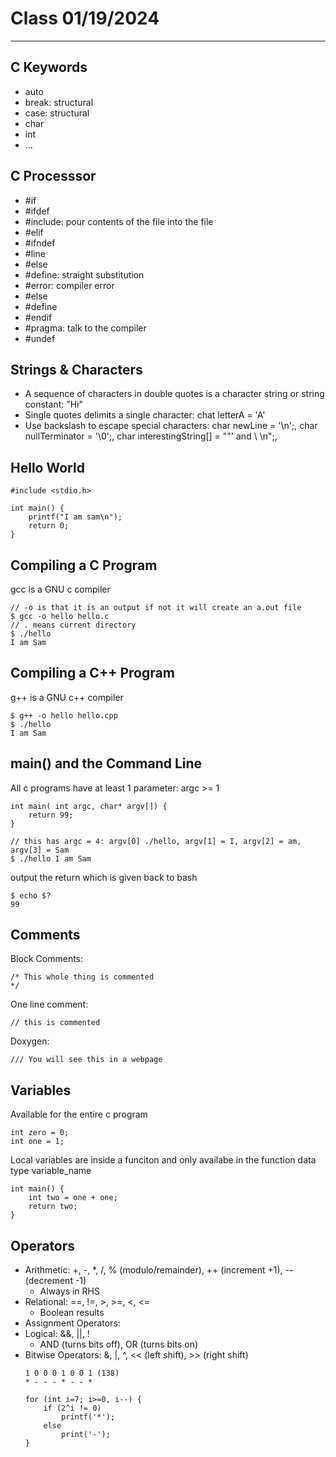 # Class 01/19/2024
---
## C Keywords
* auto
* break: structural
* case: structural
* char
* int
* ...

## C Processsor
* #if
* #ifdef
* #include: pour contents of the file into the file
* #elif
* #ifndef
* #line
* #else
* #define: straight substitution
* #error: compiler error
* #else
* #define
* #endif
* #pragma: talk to the compiler
* #undef

## Strings & Characters
* A sequence of characters in double quotes is a character string or string constant: "Hi"
* Single quotes delimits a single character: chat letterA = 'A'
* Use backslash to escape special characters: char newLine = '\n';, char nullTerminator = '\0';, char interestingString[] = "\"\' and \\ \n";, 

## Hello World
```
#include <stdio.h>

int main() {
    printf("I am sam\n");
    return 0;
}
```
## Compiling a C Program
gcc is a GNU c compiler
```
// -o is that it is an output if not it will create an a.out file
$ gcc -o hello hello.c
// . means current directory
$ ./hello
I am Sam
```

## Compiling a C++ Program
g++ is a GNU c++ compiler
```
$ g++ -o hello hello.cpp
$ ./hello
I am Sam
```

## main() and the Command Line
All c programs have at least 1 parameter: argc >= 1

```
int main( int argc, char* argv[]) {
    return 99;
}
```
```
// this has argc = 4: argv[0] ./hello, argv[1] = I, argv[2] = am, argv[3] = Sam
$ ./hello I am Sam
```
output the return which is given back to bash
```
$ echo $?
99
```

## Comments
Block Comments:
```
/* This whole thing is commented
*/
```

One line comment:
```
// this is commented
```

Doxygen:
```
/// You will see this in a webpage
```

## Variables
Available for the entire c program
```
int zero = 0;
int one = 1;
```

Local variables are inside a funciton and only availabe in the function
data type variable_name
```
int main() {
    int two = one + one;
    return two;
}
```

## Operators
* Arithmetic: +, -, *, /, % (modulo/remainder), ++ (increment +1), -- (decrement -1)
    - Always in RHS
* Relational: ==, !=, >, >=, <, <=
    - Boolean results
* Assignment Operators:
* Logical: &&, ||, !
    - AND (turns bits off), OR (turns bits on)
* Bitwise Operators: &, |, ^, << (left shift), >> (right shift)
    ```
    1 0 0 0 1 0 0 1 (138)
    * - - - * - - *
    
    for (int i=7; i>=0, i--) {
        if (2^i != 0)
            printf('*');
        else
            print('-');
    }
    ```
